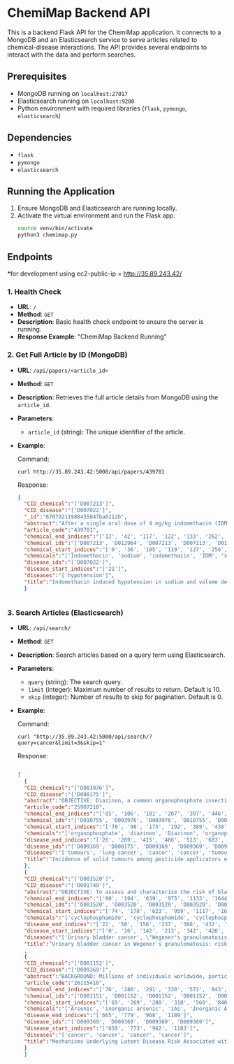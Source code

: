 # ChemiMap Backend API

This is a backend Flask API for the ChemiMap application. It connects to a MongoDB and an Elasticsearch service to serve articles related to chemical-disease interactions. The API provides several endpoints to interact with the data and perform searches.

## Prerequisites
- MongoDB running on `localhost:27017`
- Elasticsearch running on `localhost:9200`
- Python environment with required libraries (`flask`, `pymongo`, `elasticsearch`)

## Dependencies
- `flask`
- `pymongo`
- `elasticsearch`

## Running the Application
1. Ensure MongoDB and Elasticsearch are running locally.
2. Activate the virtual environment and run the Flask app:
   ```bash
   source venv/bin/activate
   python3 chemimap.py
   ```

## Endpoints

*for development using ec2-public-ip = http://35.89.243.42/

### 1. Health Check
- **URL**: `/`
- **Method**: `GET`
- **Description**: Basic health check endpoint to ensure the server is running.
- **Response Example**:
   "ChemiMap Backend Running"


### 2. Get Full Article by ID (MongoDB)
- **URL**: `/api/papers/<article_id>`
- **Method**: `GET`
- **Description**: Retrieves the full article details from MongoDB using the `article_id`.
- **Parameters**:
  - `article_id` (string): The unique identifier of the article.

- **Example**:
  
  Command:

  `curl http://35.89.243.42:5000/api/papers/439781`

  Response:


  ```json
  {
    "CID_chemical":"['D007213']",
    "CID_disease":"['D007022']",
    "_id":"67070211988455047ba6212b",
    "abstract":"After a single oral dose of 4 mg/kg indomethacin (IDM) to sodium and volume depleted rats plasma renin activity (PRA) and systolic blood pressure fell significantly within four hours. In sodium repleted animals indomethacin did not change systolic blood pressure (BP) although plasma renin activity was decreased. Thus, indomethacin by inhibition of prostaglandin synthesis may diminish the blood pressure maintaining effect of the stimulated renin-angiotensin system in sodium and volume depletion.",
    "article_code":"439781",
    "chemical_end_indices":"['12', '42', '117', '122', '133', '262', '292', '401', '432', '529', '546']",
    "chemical_ids":"['D007213', 'D012964', 'D007213', 'D007213', 'D012964', 'D012964', 'D007213', 'D007213', 'D011453', 'D000809', 'D012964']",
    "chemical_start_indices":"['0', '36', '105', '119', '127', '256', '280', '389', '419', '518', '540']",
    "chemicals":"['Indomethacin', 'sodium', 'indomethacin', 'IDM', 'sodium', 'sodium', 'indomethacin', 'indomethacin', 'prostaglandin', 'angiotensin', 'sodium']","disease_end_indices":"['32']",
    "disease_ids":"['D007022']",
    "disease_start_indices":"['21']",
    "diseases":"['hypotension']",
    "title":"Indomethacin induced hypotension in sodium and volume depleted rats."
    }



### 3. Search Articles (Elasticsearch)
- **URL**: `/api/search/`
- **Method**: `GET`
- **Description**: Search articles based on a query term using Elasticsearch.
- **Parameters**:
  - `query` (string): The search query.
  - `limit` (integer): Maximum number of results to return. Default is 10.
  - `skip` (integer): Number of results to skip for pagination. Default is 0.
- **Example**:
  
  Command:

  `curl "http://35.89.243.42:5000/api/search/?query=cancer&limit=3&skip=1"`

  Response:


  ```json
  
  [
    {
    "CID_chemical":"['D003976']",
    "CID_disease":"['D008175']",
    "abstract":"OBJECTIVE: Diazinon, a common organophosphate insecticide with genotoxic properties, was previously associated with lung cancer in the Agricultural Health Study (AHS) cohort, but few other epidemiological studies have examined diazinon-associated cancer risk. We used updated diazinon exposure and cancer incidence information to evaluate solid tumour risk in the AHS. METHODS: Male pesticide applicators in Iowa and North Carolina reported lifetime diazinon use at enrolment (1993-1997) and follow-up (1998-2005); cancer incidence was assessed through 2010(North Carolina)/2011(Iowa). Among applicators with usage information sufficient to evaluate exposure-response patterns, we used Poisson regression to estimate adjusted rate ratios (RRs) and 95% CI for cancer sites with >10 exposed cases for both lifetime (LT) exposure days and intensity-weighted (IW) lifetime exposure days (accounting for factors impacting exposure). RESULTS: We observed elevated lung cancer risks (N=283) among applicators with the greatest number of LT (RR=1.60; 95% CI 1.11 to 2.31; Ptrend=0.02) and IW days of diazinon use (RR=1.41; 95% CI 0.98 to 2.04; Ptrend=0.08). Kidney cancer (N=94) risks were non-significantly elevated (RRLT days=1.77; 95% CI 0.90 to 3.51; Ptrend=0.09; RRIW days 1.37; 95% CI 0.64 to 2.92; Ptrend=0.50), as were risks for aggressive prostate cancer (N=656). CONCLUSIONS: Our updated evaluation of diazinon provides additional evidence of an association with lung cancer risk. Newly identified links to kidney cancer and associations with aggressive prostate cancer require further evaluation.",
    "article_code":"25907210",
    "chemical_end_indices":"['85', '106', '181', '207', '397', '446', '620', '1262', '1574']",
    "chemical_ids":"['D010755', 'D003976', 'D003976', 'D010755', 'D003976', 'D003976', 'D003976', 'D003976', 'D003976']",
    "chemical_start_indices":"['70', '98', '173', '192', '389', '438', '612', '1254', '1566']",
    "chemicals":"['organophosphate', 'diazinon', 'Diazinon', 'organophosphate', 'diazinon', 'diazinon', 'diazinon', 'diazinon', 'diazinon']",
    "disease_end_indices":"['26', '289', '415', '466', '513', '683', '927', '1131', '1325', '1517', '1638', '1684', '1733']",
    "disease_ids":"['D009369', 'D008175', 'D009369', 'D009369', 'D009369', 'D009369', 'D009369', 'D008175', 'D007680', 'D011471', 'D008175', 'D007680', 'D011471']","disease_start_indices":"['19', '278', '409', '460', '507', '677', '921', '1120', '1312', '1502', '1627', '1671', '1718']",
    "diseases":"['tumours', 'lung cancer', 'cancer', 'cancer', 'tumour', 'cancer', 'cancer', 'lung cancer', 'Kidney cancer', 'prostate cancer', 'lung cancer', 'kidney cancer', 'prostate cancer']",
    "title":"Incidence of solid tumours among pesticide applicators exposed to the organophosphate insecticide diazinon in the Agricultural Health Study: an updated analysis."
    },
    {
    "CID_chemical":"['D003520']",
    "CID_disease":"['D001749']",
    "abstract":"OBJECTIVE: To assess and characterise the risk of bladder cancer, and its relation to cyclophosphamide, in patients with Wegener's granulomatosis. METHODS: In the population based, nationwide Swedish Inpatient Register a cohort of 1065 patients with Wegener's granulomatosis, 1969-95, was identified. Through linkage with the Swedish Cancer Register, all subjects in this cohort diagnosed with bladder cancer were identified. Nested within the cohort, a matched case-control study was performed to estimate the association between cyclophosphamide and bladder cancer using odds ratios (ORs) as relative risk. In the cohort the cumulative risk of bladder cancer after Wegener's granulomatosis, and the relative prevalence of a history of bladder cancer at the time of diagnosis of Wegener's granulomatosis, were also estimated. RESULTS: The median cumulative doses of cyclophosphamide among cases (n = 11) and controls (n = 25) were 113 g and 25 g, respectively. The risk of bladder cancer doubled for every 10 g increment in cyclophosphamide (OR = 2.0, 95% confidence interval (CI) 0.8 to 4.9). Treatment duration longer than 1 year was associated with an eightfold increased risk (OR = 7.7, 95% CI 0.9 to 69). The absolute risk for bladder cancer in the cohort reached 10% 16 years after diagnosis of Wegener's granulomatosis, and a history of bladder cancer was (non-significantly) twice as common as expected at the time of diagnosis of Wegener's granulomatosis. CONCLUSION: The results indicate a dose-response relationship between cyclophosphamide and the risk of bladder cancer, high cumulative risks in the entire cohort, and also the possibility of risk factors operating even before Wegener's granulomatosis.","article_code":"15130900",
    "chemical_end_indices":"['90', '194', '639', '975', '1133', '1644']",
    "chemical_ids":"['D003520', 'D003520', 'D003520', 'D003520', 'D003520', 'D003520']",
    "chemical_start_indices":"['74', '178', '623', '959', '1117', '1628']",
    "chemicals":"['cyclophosphamide', 'cyclophosphamide', 'cyclophosphamide', 'cyclophosphamide', 'cyclophosphamide', 'cyclophosphamide']",
    "disease_end_indices":"['22', '50', '156', '237', '366', '432', '500', '658', '752', '783', '843', '896', '1080', '1339', '1418', '1451', '1556', '1675', '1808']","disease_ids":"['D001749', 'D014890', 'D001749', 'D014890', 'D014890', 'D009369', 'D001749', 'D001749', 'D001749', 'D014890', 'D001749', 'D014890', 'D001749', 'D001749', 'D014890', 'D001749', 'D014890', 'D001749', 'D014890']",
    "disease_start_indices":"['0', '26', '142', '213', '342', '426', '486', '644', '738', '759', '829', '872', '1066', '1325', '1394', '1437', '1532', '1661', '1784']",
    "diseases":"['Urinary bladder cancer', \"Wegener's granulomatosis\", 'bladder cancer', \"Wegener's granulomatosis\", \"Wegener's granulomatosis\", 'Cancer', 'bladder cancer', 'bladder cancer', 'bladder cancer', \"Wegener's granulomatosis\", 'bladder cancer', \"Wegener's granulomatosis\", 'bladder cancer', 'bladder cancer', \"Wegener's granulomatosis\", 'bladder cancer', \"Wegener's granulomatosis\", 'bladder cancer', \"Wegener's granulomatosis\"]",
    "title":"Urinary bladder cancer in Wegener's granulomatosis: risks and relation to cyclophosphamide."}
    ,
    {
    "CID_chemical":"['D001152']",
    "CID_disease":"['D009369']",
    "abstract":"BACKGROUND: Millions of individuals worldwide, particularly those living in rural and developing areas, are exposed to harmful levels of inorganic arsenic (iAs) in their drinking water. Inorganic As exposure during key developmental periods is associated with a variety of adverse health effects including those that are evident in adulthood. There is considerable interest in identifying the molecular mechanisms that relate early-life iAs exposure to the development of these latent diseases, particularly in relationship to cancer. OBJECTIVES: This work summarizes research on the molecular mechanisms that underlie the increased risk of cancer development in adulthood that is associated with early-life iAs exposure. DISCUSSION: Epigenetic reprogramming that imparts functional changes in gene expression, the development of cancer stem cells, and immunomodulation are plausible underlying mechanisms by which early-life iAs exposure elicits latent carcinogenic effects. CONCLUSIONS: Evidence is mounting that relates early-life iAs exposure and cancer development later in life. Future research should include animal studies that address mechanistic hypotheses and studies of human populations that integrate early-life exposure, molecular alterations, and latent disease outcomes.",
    "article_code":"26115410",
    "chemical_end_indices":"['76', '286', '291', '330', '572', '843', '1061', '1169']",
    "chemical_ids":"['D001151', 'D001152', 'D001152', 'D001152', 'D001152', 'D001152', 'D001152', 'D001152']",
    "chemical_start_indices":"['69', '269', '288', '318', '569', '840', '1058', '1166']",
    "chemicals":"['Arsenic', 'inorganic arsenic', 'iAs', 'Inorganic As', 'iAs', 'iAs', 'iAs', 'iAs']",
    "disease_end_indices":"['665', '779', '968', '1189']",
    "disease_ids":"['D009369', 'D009369', 'D009369', 'D009369']",
    "disease_start_indices":"['659', '773', '962', '1183']",
    "diseases":"['cancer', 'cancer', 'cancer', 'cancer']",
    "title":"Mechanisms Underlying Latent Disease Risk Associated with Early-Life Arsenic Exposure: Current Research Trends and Scientific Gaps."
    }
    ]
